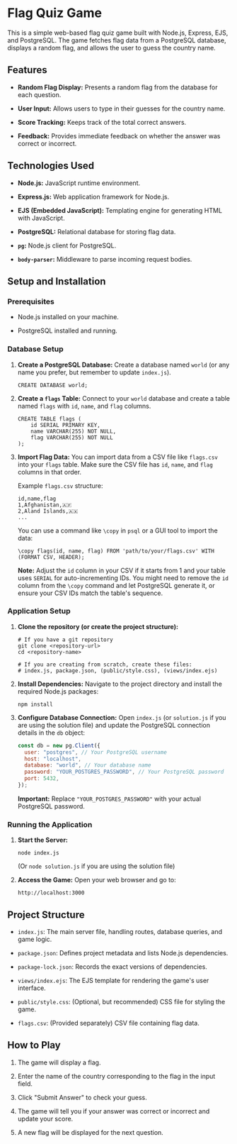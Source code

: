 # Flag Quiz Game

This is a simple web-based flag quiz game built with Node.js, Express, EJS, and PostgreSQL. The game fetches flag data from a PostgreSQL database, displays a random flag, and allows the user to guess the country name.

## Features

* **Random Flag Display:** Presents a random flag from the database for each question.

* **User Input:** Allows users to type in their guesses for the country name.

* **Score Tracking:** Keeps track of the total correct answers.

* **Feedback:** Provides immediate feedback on whether the answer was correct or incorrect.

## Technologies Used

* **Node.js:** JavaScript runtime environment.

* **Express.js:** Web application framework for Node.js.

* **EJS (Embedded JavaScript):** Templating engine for generating HTML with JavaScript.

* **PostgreSQL:** Relational database for storing flag data.

* **`pg`:** Node.js client for PostgreSQL.

* **`body-parser`:** Middleware to parse incoming request bodies.

## Setup and Installation

### Prerequisites

* Node.js installed on your machine.

* PostgreSQL installed and running.

### Database Setup

1.  **Create a PostgreSQL Database:**
    Create a database named `world` (or any name you prefer, but remember to update `index.js`).

    ```
    CREATE DATABASE world;
    ```

2.  **Create a `flags` Table:**
    Connect to your `world` database and create a table named `flags` with `id`, `name`, and `flag` columns.

    ```
    CREATE TABLE flags (
        id SERIAL PRIMARY KEY,
        name VARCHAR(255) NOT NULL,
        flag VARCHAR(255) NOT NULL
    );
    ```

3.  **Import Flag Data:**
    You can import data from a CSV file like `flags.csv` into your `flags` table. Make sure the CSV file has `id`, `name`, and `flag` columns in that order.

    Example `flags.csv` structure:

    ```
    id,name,flag
    1,Afghanistan,🇦🇫
    2,Aland Islands,🇦🇽
    ...
    ```

    You can use a command like `\copy` in `psql` or a GUI tool to import the data:

    ```
    \copy flags(id, name, flag) FROM 'path/to/your/flags.csv' WITH (FORMAT CSV, HEADER);
    ```

    **Note:** Adjust the `id` column in your CSV if it starts from 1 and your table uses `SERIAL` for auto-incrementing IDs. You might need to remove the `id` column from the `\copy` command and let PostgreSQL generate it, or ensure your CSV IDs match the table's sequence.

### Application Setup

1.  **Clone the repository (or create the project structure):**

    ```
    # If you have a git repository
    git clone <repository-url>
    cd <repository-name>

    # If you are creating from scratch, create these files:
    # index.js, package.json, (public/style.css), (views/index.ejs)
    ```

2.  **Install Dependencies:**
    Navigate to the project directory and install the required Node.js packages:

    ```
    npm install
    ```

3.  **Configure Database Connection:**
    Open `index.js` (or `solution.js` if you are using the solution file) and update the PostgreSQL connection details in the `db` object:

    ```javascript
    const db = new pg.Client({
      user: "postgres", // Your PostgreSQL username
      host: "localhost",
      database: "world", // Your database name
      password: "YOUR_POSTGRES_PASSWORD", // Your PostgreSQL password
      port: 5432,
    });
    ```

    **Important:** Replace `"YOUR_POSTGRES_PASSWORD"` with your actual PostgreSQL password.

### Running the Application

1.  **Start the Server:**

    ```
    node index.js
    ```

    (Or `node solution.js` if you are using the solution file)

2.  **Access the Game:**
    Open your web browser and go to:

    ```
    http://localhost:3000
    ```

## Project Structure

* `index.js`: The main server file, handling routes, database queries, and game logic.

* `package.json`: Defines project metadata and lists Node.js dependencies.

* `package-lock.json`: Records the exact versions of dependencies.

* `views/index.ejs`: The EJS template for rendering the game's user interface.

* `public/style.css`: (Optional, but recommended) CSS file for styling the game.

* `flags.csv`: (Provided separately) CSV file containing flag data.

## How to Play

1.  The game will display a flag.

2.  Enter the name of the country corresponding to the flag in the input field.

3.  Click "Submit Answer" to check your guess.

4.  The game will tell you if your answer was correct or incorrect and update your score.

5.  A new flag will be displayed for the next question.

